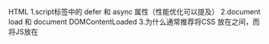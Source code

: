 HTML
1.script标签中的 defer 和 async 属性（性能优化可以提及）
2.document load 和 document DOMContentLoaded
3.为什么通常推荐将CSS <link> 放在<head></head>之间，而将JS放在<script>放在</body>之前（性能优化可以提及）
4.Preload、Prefetch、Preconnect、Prerendering （性能优化可以提及）

5.常见的 meta 元素
6.HTML5 新标签HTML5 语义化
7.DOCTYPE（文档类型）的作用是什么
8.data-*是什么


CSS
盒模型
css选择器优先级判断
class 和 id 的区别
请问 resetting 和normalizing CSS之间的区别？如何选择？为什么
伪类和伪元素
浮动float
如何清楚fload
z-index 和叠加上下文是如何形成的
BFC（定义、布局规则、应用场景）
IFC
布局之：左边定宽，右边自适应
圣杯布局，双飞翼布局
flex 布局，flex：1 代表什么
grid 布局
display 属性的全部值
移除 inline-block 间隙
隐藏页面中某个元素的方法
display: none、opacity: 0、viisbility: hidden 的区别
block、inline、inline-block 的区别
relative、fixed、absolute、static 、sticky、inherit 的区别
边距重叠
line-height 如何继承
CSS 动画
CSS sprites
如何解决特定浏览器的样式问题
如何实现网站自适应
浏览器是如何判断元素是否匹配某个CSS选择器
垂直居中和水平居中
calc
sass、less
如何实现 css 换肤
css 变量
css 如何画一个三角形
答案：width: 0px;
    height: 0px;
    border-bottom: 5px solid red;
    border-left: 5px solid transparent;
    border-right: 5px solid transparent;
利用border交汇处的斜边构成三角形

常见的 CSS 解决方案，包括但不限于 css module、styled components、tailwind css 等


Javascript

DOM、BOM对象
js有几种基本的数据类型
如何判断js数据类型
typeof 和 instanceof 的区别
如何判断一个变量是不是Array
== 和 === 有什么不同
事件机制
事件冒泡、捕获（委托）
事件委托
e.preventDefault()是干什么的
js中 this 是如何工作的、this指向
apply、call、bind区别，源码实现
js 中 new 关键字原理
js中继承是如何实现的
js原型和原型链
闭包
作用域与作用域链
js中变量声明提升

ES6 新特性

map set
ES6 里的Symbol
let、const、var的区别
js模块化（理解模块化发展过程，理解commonJS、AMD、CMD、UMD、ES6模块化）
IIFE立即执行函数
匿名函数
对象遍历和数组遍历
常见的数组方法
数组排序
数组去重
数组查找
柯里化
异步编程

箭头函数
Promise（Promise A+文档）
async/await
Generator


Ajax工作原理，着重理解XMLHttpRequest
fetch
JS strict模式
indexedDB
web worker
可变对象和不可变对象
什么是事件循环（event loop）
宏任务、微任务
创建对象的三种方法
深拷贝和浅拷贝
防抖、节流
网页各种高度
requestAnimationFrame
requestIdleCallback
webassembly
垃圾回收机制
proxy
Object.defineProperty
null 和undefined 区别
Object.assign
常见的 DOM 方法


Webpack

为什么需要webpack？作用？
webpack配置
webpack5 新特性
如何实现代码分离
代码分割的本质是什么？有什么意义
常见的 loader，如何实现一个 loader
如何保证各个 loader 按照预想方式工作
常见的 plugin，如何实现一个 plugin
loader 和 plugin 对比
tree shaking
常见的配置项
webpack 构建流程/运行过程
publicPath 是干什么的
打包很慢，怎么解决？
打包出来的文件很大，怎么解决？
模块联邦
HMR（热更新） 原理
模块打包原理
有了解过现在流行的 bundless 构建工具吗
vite 原理，为什么这么快？生产环境能用吗？
sourcemap

安全

XSS、CSRF、SQL注入

HTTP浏览器从输入网址到渲染页面，做了什么
TCP、UDP 区别
http 三次握手
http 四次挥手
GET 和 POST 区别
跨域解决方案
为什么传统上利用多个域名来提供网站资源会更有效
常见的请求头和响应头
http 和 https 的概念？区别？
https的原理？为什么https可以保证安全？
HTTP 缓存
和缓存有关的 HTTP 首部字段
HTTP method
HTTP 状态码
HTTPS 加密过程
HTTP2 新特性
HTTP3 新特性
http1.0、1.1、2.0 区别
osi 七层模型、tcp 五层模型
cookie、sessionStorage、localStroage
跨域如何携带cookie
前后端如何通信
前后端分离跨域设置请求头
同源策略
RESTful 接口规范




性能

怎么分析网站性能
重排、重绘、合成
CSS 优化、提高性能的办法
合成层
答案》》》》》》》》》》》》》》》》》》：重排(也称回流): 当DOM的变化影响了元素的几何信息(DOM对象的位置和尺寸大小)，浏览器需要重新计算元素的几何属性，将其安放在界面中的正确位置，这个过程叫做重排。 触发：

添加或者删除可见的DOM元素
元素尺寸改变——边距、填充、边框、宽度和高度
重绘： 当一个元素的外观发生改变，但没有改变布局,重新把元素外观绘制出来的过程，叫做重绘。 触发：

改变元素的color、background、box-shadow等属性
重排优化建议：

分离读写操作
样式集中修改
缓存需要修改的DOM元素
尽量只修改position：absolute或fixed元素，对其他元素影响不大
动画开始GPU加速，translate使用3D变化
transform 不重绘，不回流 是因为transform属于合成属性，对合成属性进行transition/animate动画时，将会创建一个合成层。这使得动画元素在一个独立的层中进行渲染。当元素的内容没有发生改变，就没有必要进行重绘。浏览器会通过重新复合来创建动画帧。

现代浏览器会对回流做优化，它会等到足够数量的变化发生，再做一次批处理回流。
浏览器为了获得正确的值也会提前触发回流，这样就使得浏览器的优化失效了，这些属性包括offsetLeft、offsetTop、offsetWidth、offsetHeight、 scrollTop/Left/Width/Height、clientTop/Left/Width/Height、调用了getComputedStyle()。

>>>>>>>>>>>>>>>>>>>>>>>>>>>>>>>>>>>>>>>>



React

React17、React18新特性
虚拟DOM是什么？Diff算法原理
key 是干什么的
Fiber
React 事件机制，和原生的事件机制关系
生命周期
组件性能优化
React.memo
props.children
context
setState 同步还是异步
setState 批更新
组件通信
高阶组件原理，有哪些常见的高阶组件
受控组件和非受控组件
为什么要使用 React Hooks
React Hooks 实现原理
React Hooks 使用原则，以及为什么
React Hooks 使用中常见问题
官方自带的 Hooks
useEffect 和 useLayoutEffect 区别
useMemo 和 useCallbck 区别
如何自己封装一个 Hooks
Suspense
Concurrent
startTransition
Server Component
componetDidCatch
SSR
为什么需要用 redux
react-redux 是干什么的
react-redux connect 实现原理
redux 工作流程及原理
有没有用过其他状态管理器？及其原理
react-router 路由实现原理
react-router 有几种路由类型？每种路由类型实现原理
项目本地开发完成后部署到服务器后报404是什么原因

Vue

MVVM是什么？MVC是什么？
data为什么是一个函数
created 和 watch 谁先执行
页面传参：query 和 params 的区别
vue 的常用内置指令
如何理解 vue 的单向数据流
computed 与 watch
为什么 v-if 和 v-for 不建议同时用
vue 的事件绑定原理
v-model 的实现及其原理
vue2 如何监测数组变化
Vue3 新特性
vue3 的setup 用法
Vue3 与 Vue2 区别
Vue3 与 Vue2 双向绑定原理
Proxy 与 Object.defineProperty 对比
Composition API
v-show 与v-if 区别
生命周期、钩子是如何实现的
keep-alive
组件通信
虚拟DOM
Vue3 与 Vue2 的 Diff 算法
key 的作用
$nextTick、实现原理
为什么要用 vuex
vuex页面刷新丢失数据怎么办？
vuex为什么要分模块并加命名空间
vuex 原理
mapState、mapGetters、mapActions、mapMutations
SSR
vue-router 路由钩子函数是什么？执行顺序？
vue-router 动态路由？有什么问题？
vue-router 路由实现原理
vue-router 有几种路由类型？每种路由类型实现原理（hash、history）
vue 中使用了哪些设计模式
项目本地开发完成后部署到服务器后报404是什么原因
vue.mixin（vue3没有mixin，composition api可以实现）
vue.$set() 方法原理
vue.extend 作用和原理
自定义指令及原理
vue 修饰符
函数式组件使用场景和原理
插槽？具名插槽、匿名插槽、作用域插槽
new Vue后整个流程




CSS3 动画 和JS 动画对比
虚拟滚动
图片懒加载
首屏加载优化方案
vue 的性能优化
移动端rem、em、px、vw、vh移动端各种高清适配方案viewport对媒体查询的理解移动端如何适配不同大小的屏幕移动端如何解决1px问题伪元素 + transform 实现
svg 实现

通用babel原理
什么是单页应用（single page app），以及如何使其对搜索引擎友好（SEO）
单页面应用（SPA）较多页面（MPA）的区别及优缺点
如何实现一个轮播图功能
如何实现页面加载进度条
最近遇到的技术挑战？如何解决的？
发布订阅模式
网站的登录一般是怎么实现的？登录态如何保存？
常见的 git 命令
git rebase 命令
前端异常监控如何实现
前端测试？单元测试？

Typescript Node.js小程序跨端解决可视化、大屏echarts、地图API

